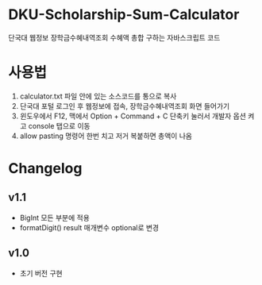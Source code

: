 # DKU-Scholarship-Sum-Calculator

단국대 웹정보 장학금수혜내역조회 수혜액 총합 구하는 자바스크립트 코드

# 사용법

1. calculator.txt 파일 안에 있는 소스코드를 통으로 복사
2. 단국대 포털 로그인 후 웹정보에 접속, 장학금수혜내역조회 화면 들어가기
3. 윈도우에서 F12, 맥에서 Option + Command + C 단축키 눌러서 개발자 옵션 켜고 console 탭으로 이동
4. allow pasting 명령어 한번 치고 저거 복붙하면 총액이 나옴

# Changelog

## v1.1

- BigInt 모든 부분에 적용
- formatDigit() result 매개변수 optional로 변경

## v1.0

- 초기 버전 구현

